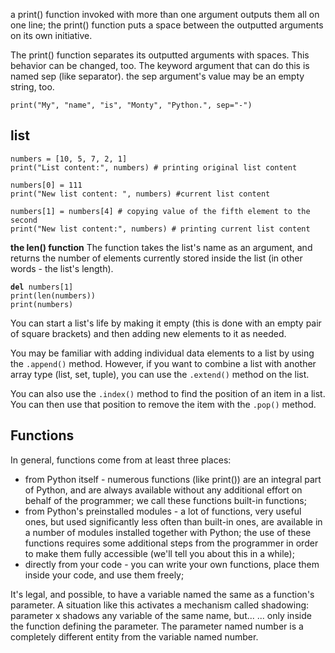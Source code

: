 a print() function invoked with more than one argument outputs them all on one line;
the print() function puts a space between the outputted arguments on its own initiative.

The print() function separates its outputted arguments with spaces. This behavior can be changed, too.
The keyword argument that can do this is named sep (like separator). the sep argument's value may be an empty string, too.
<pre><code>print("My", "name", "is", "Monty", "Python.", sep="-")</pre></code>

list
----

<pre><code>numbers = [10, 5, 7, 2, 1]
print("List content:", numbers) # printing original list content

numbers[0] = 111
print("New list content: ", numbers) #current list content

numbers[1] = numbers[4] # copying value of the fifth element to the second
print("New list content:", numbers) # printing current list content</pre></code>

<b>the len() function</b>
The function takes the list's name as an argument, and returns the number of elements currently stored inside the list (in other words - the list's length).

<pre><code><b>del</b> numbers[1]
print(len(numbers))
print(numbers)</pre></code>

You can start a list's life by making it empty (this is done with an empty pair of square brackets) and then adding new elements to it as needed.

You may be familiar with adding individual data elements to a list by using the <code>.append()</code> method. However, if you want to combine a list with another array type (list, set, tuple), you can use the <code>.extend()</code> method on the list.

You can also use the <code>.index()</code> method to find the position of an item in a list. You can then use that position to remove the item with the <code>.pop()</code> method.

Functions
----
In general, functions come from at least three places:

  - from Python itself - numerous functions (like print()) are an integral part of Python, and are always available without any additional effort on behalf of the programmer; we call these functions built-in functions;
  - from Python's preinstalled modules - a lot of functions, very useful ones, but used significantly less often than built-in ones, are available in a number of modules installed together with Python; the use of these functions requires some additional steps from the programmer in order to make them fully accessible (we'll tell you about this in a while);
  - directly from your code - you can write your own functions, place them inside your code, and use them freely;

It's legal, and possible, to have a variable named the same as a function's parameter.
A situation like this activates a mechanism called shadowing:
  parameter x shadows any variable of the same name, but...
  ... only inside the function defining the parameter.
The parameter named number is a completely different entity from the variable named number.
